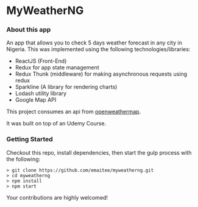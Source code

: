 # MyWeatherNG

### About this app

An app that allows you to check 5 days weather forecast in any city in Nigeria.
This was implemented using the following technologies/libraries:

- ReactJS (Front-End)
- Redux for app state management
- Redux Thunk (middleware) for making asynchronous requests using redux
- Sparkline (A library for rendering charts)
- Lodash utility library
- Google Map API

This project consumes an api from [openweathermap]('openweathermap.org/forecast5').

It was built on top of an Udemy Course.

### Getting Started

Checkout this repo, install dependencies, then start the gulp process with the following:

```
> git clone https://github.com/emaitee/myweatherng.git
> cd myweatherng
> npm install
> npm start
```

Your contributions are highly welcomed!
